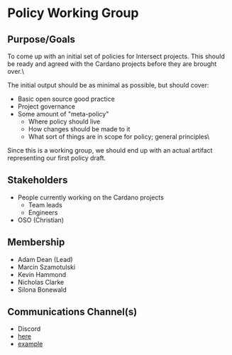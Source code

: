 # Policy Working Group

## Purpose/Goals <a href="#docs-internal-guid-af925a4c-7fff-b866-fb23-34a5edbaa6ee" id="docs-internal-guid-af925a4c-7fff-b866-fb23-34a5edbaa6ee"></a>

To come up with an initial set of policies for Intersect projects. This should be ready and agreed with the Cardano projects before they are brought over.\\

The initial output should be as minimal as possible, but should cover:

* Basic open source good practice
* Project governance
* Some amount of "meta-policy"
  * Where policy should live
  * How changes should be made to it
  * What sort of things are in scope for policy; general principles\\

Since this is a working group, we should end up with an actual artifact representing our first policy draft.

## Stakeholders

* People currently working on the Cardano projects
  * Team leads
  * Engineers
* OSO (Christian)

## Membership

* Adam Dean (Lead)
* Marcin Szamotulski
* Kevin Hammond
* Nicholas Clarke
* Silona Bonewald

## Communications Channel(s)

* Discord
* [here](http://google.com)
* <a href="http://google.com/" target="_blank">example</a>
